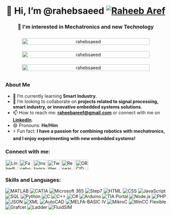 <h1 align="center">👋 Hi, I’m @rahebsaeed <a href="https://twitter.com/" target="_blank"><img src="https://img.shields.io/twitter/follow/:RaheebAref" alt="Raheeb Aref" /></a></h1>
<h3 align="center">👀 I'm interested in Mechatronics and new Technology</h3>

<div align="center" style="display: flex; flex-wrap: wrap; justify-content: center;">
    <img src="https://github-readme-stats.vercel.app/api?username=rahebsaeed&show_icons=true&locale=en" alt="rahebsaeed" style="width: 100%; max-width: 400px; height: auto; margin: 10px;" />
    <img src="https://github-readme-streak-stats.herokuapp.com/?user=rahebsaeed&" alt="rahebsaeed" style="width: 100%; max-width: 400px; height: auto; margin: 10px;" />
    <img src="https://github-readme-stats.vercel.app/api/top-langs?username=rahebsaeed&show_icons=true&locale=en&layout=compact" alt="rahebsaeed" style="width: 100%; max-width: 400px; height: auto; margin: 10px;" />
</div>

### About Me
- 🌱 I’m currently learning **Smart Industry**.
- 💞️ I’m looking to collaborate on **projects related to signal processing, smart industry, or innovative embedded systems solutions**.
- 📫 How to reach me: **[raheebareef@gmail.com](mailto:raheebareef@gmail.com)** or connect with me on **[LinkedIn](https://www.linkedin.com/in/raheb-saeed/)**.
- 😄 Pronouns: **He/Him**
- ⚡ Fun fact: **I have a passion for combining robotics with mechatronics, and I enjoy experimenting with new embedded systems!**

### Connect with me:
<p align="left">
    <a href="https://www.linkedin.com/in/raheb-saeed/" target="_blank"><img align="center" src="https://raw.githubusercontent.com/rahuldkjain/github-profile-readme-generator/master/src/images/icons/Social/linked-in-alt.svg" alt="LinkedIn" height="30" width="40" /></a>
    <a href="https://www.facebook.com/raheeb.almikhlafy" target="_blank"><img align="center" src="https://raw.githubusercontent.com/rahuldkjain/github-profile-readme-generator/master/src/images/icons/Social/facebook.svg" alt="Facebook" height="30" width="40" /></a>
    <a href="https://www.instagram.com/raheeb_aref/" target="_blank"><img align="center" src="https://raw.githubusercontent.com/rahuldkjain/github-profile-readme-generator/master/src/images/icons/Social/instagram.svg" alt="Instagram" height="30" width="40" /></a>
    <a href="https://twitter.com/RaheebAref" target="_blank"><img align="center" src="https://support-assets.githubassets.com/packs/static/app/assets/images/footer/twitter-0f757c30303936ee3905.svg" alt="Twitter" height="30" width="40" /></a>
    <a href="https://www.researchgate.net/profile/Raheb-Saeed-2" target="_blank"><img align="center" src="https://c5.rgstatic.net/m/42199702882742/images/favicon/favicon-32x32.png" alt="ResearchGate" height="30" width="40" /></a>
    <a href="https://orcid.org/0009-0005-5613-8767" target="_blank"><img align="center" src="https://orcid.org/assets/vectors/orcid.logo.icon.svg" alt="ORCID" height="30" width="40" /></a>
</p>

### Skills and Languages:
<p>
    <img src="https://img.shields.io/badge/MATLAB-F5B701?style=flat&logo=matlab&logoColor=black" alt="MATLAB" />
    <img src="https://img.shields.io/badge/CATIA-5D5D5D?style=flat&logo=catia&logoColor=white" alt="CATIA" />
    <img src="https://img.shields.io/badge/Microsoft%20365-0078D4?style=flat&logo=microsoft&logoColor=white" alt="Microsoft 365" />
    <img src="https://img.shields.io/badge/Step7-00A3E0?style=flat&logo=siemens&logoColor=white" alt="Step7" />
    <img src="https://img.shields.io/badge/HTML-E34F26?style=flat&logo=html5&logoColor=white" alt="HTML" />
    <img src="https://img.shields.io/badge/CSS-1572B6?style=flat&logo=css3&logoColor=white" alt="CSS" />
    <img src="https://img.shields.io/badge/JavaScript-F7DF1C?style=flat&logo=javascript&logoColor=black" alt="JavaScript" />
    <img src="https://img.shields.io/badge/SQL-003B57?style=flat&logo=sql&logoColor=white" alt="SQL" />
    <img src="https://img.shields.io/badge/Python-3776AB?style=flat&logo=python&logoColor=white" alt="Python" />
    <img src="https://img.shields.io/badge/C-00599C?style=flat&logo=c&logoColor=white" alt="C" />
    <img src="https://img.shields.io/badge/C%2B%2B-00599C?style=flat&logo=c%2B%2B&logoColor=white" alt="C++" />
    <img src="https://img.shields.io/badge/C%23-239120?style=flat&logo=c-sharp&logoColor=white" alt="C#" />
    <img src="https://img.shields.io/badge/Arduino-00979D?style=flat&logo=arduino&logoColor=white" alt="Arduino" />
    <img src="https://img.shields.io/badge/TIA%20Portal-000000?style=flat&logo=siemens&logoColor=white" alt="TIA Portal" />
    <img src="https://img.shields.io/badge/Node.js-8CC84C?style=flat&logo=node.js&logoColor=white" alt="Node.js" />
    <img src="https://img.shields.io/badge/PHP-777BB4?style=flat&logo=php&logoColor=white" alt="PHP" />
    <img src="https://img.shields.io/badge/JSON-000000?style=flat&logo=json&logoColor=white" alt="JSON" />
    <img src="https://img.shields.io/badge/XML-000000?style=flat&logo=xml&logoColor=white" alt="XML" />
    <img src="https://img.shields.io/badge/AutoCAD-%23D81D4A?style=flat&logo=autocad&logoColor=white" alt="AutoCAD" />
    <img src="https://img.shields.io/badge/MELFA-BASIC%20IV-0078D4?style=flat&logo=siemens&logoColor=white" alt="MELFA-BASIC IV" />
    <img src="https://img.shields.io/badge/MikroC-000000?style=flat&logo=c&logoColor=white" alt="MikroC" />
    <img src="https://img.shields.io/badge/WinCC%20Flexible-000000?style=flat&logo=siemens&logoColor=white" alt="WinCC Flexible" />
    <img src="https://img.shields.io/badge/Grafcet-FF5733?style=flat&logo=automation&logoColor=white" alt="Grafcet" />
    <img src="https://img.shields.io/badge/Ladder-0066CC?style=flat&logo=automation&logoColor=white" alt="Ladder" />
    <img src="https://img.shields.io/badge/FluidSIM-0078D4?style=flat&logo=siemens&logoColor=white" alt="FluidSIM" />
</p>

